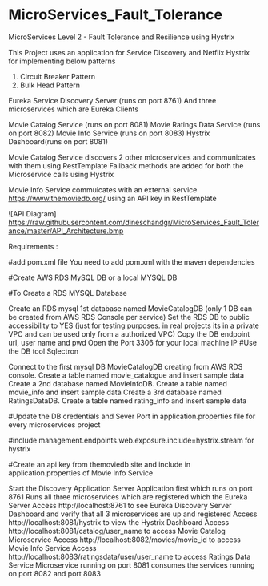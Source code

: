# MicroServices_Fault_Tolerance
MicroServices Level 2 - Fault Tolerance and Resilience using Hystrix 

This Project uses an application for Service Discovery and Netflix Hystrix for implementing below patterns
1. Circuit Breaker Pattern
2. Bulk Head Pattern

Eureka Service Discovery Server (runs on port 8761)
And three microservices which are Eureka Clients

Movie Catalog Service (runs on port 8081)
Movie Ratings Data Service (runs on port 8082)
Movie Info Service (runs on port 8083)
Hystrix Dashboard(runs on port 8081)

Movie Catalog Service discovers 2 other microservices and communicates with them using RestTemplate
Fallback methods are added for both the Microservice calls using Hystrix

Movie Info Service commuicates with an external service https://www.themoviedb.org/ using an API key in RestTemplate

![API Diagram] https://raw.githubusercontent.com/dineschandgr/MicroServices_Fault_Tolerance/master/API_Architecture.bmp

Requirements :

#add pom.xml file You need to add pom.xml with the maven dependencies

#Create AWS RDS MySQL DB or a local MYSQL DB

#To Create a RDS MYSQL Database

Create an RDS mysql 1st database named MovieCatalogDB (only 1 DB can be created from AWS RDS Console per service)
Set the RDS DB to public accessibility to YES (just for testing purposes. in real projects its in a private VPC and can be used only from a authorized VPC)
Copy the DB endpoint url, user name and pwd
Open the Port 3306 for your local machine IP
#Use the DB tool Sqlectron

Connect to the first mysql DB MovieCatalogDB creating from AWS RDS console. Create a table named movie_catalogue and insert sample data
Create a 2nd database named MovieInfoDB. Create a table named movie_info and insert sample data
Create a 3rd database named RatingsDataDB. Create a table named rating_info and insert sample data

#Update the DB credentials and Sever Port in application.properties file for every microservices project

#include management.endpoints.web.exposure.include=hystrix.stream for hystrix

#Create an api key from themoviedb site and include in application.properties of Movie Info Service

Start the Discovery Application Server Application first which runs on port 8761
Runs all three microservices which are registered which the Eureka Server
Access http://localhost:8761 to see Eureka Discovery Server Dashboard and verify that all 3 microservices are up and registered
Access http://localhost:8081/hystrix to view the Hystrix Dashboard
Access http://localhost:8081/catalog/user_name to access Movie Catalog Microservice
Access http://localhost:8082/movies/movie_id to access Movie Info Service
Access http://localhost:8083/ratingsdata/user/user_name to access Ratings Data Service
Microservice running on port 8081 consumes the services running on port 8082 and port 8083


